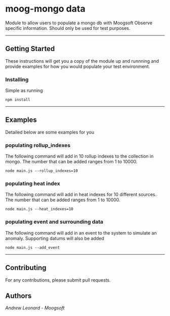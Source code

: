 # moog-mongo data
Module to allow users to populate a mongo db with Moogsoft Observe specific information. Should only be used for test purposes.

---
## Getting Started
These instructions will get you a copy of the module up and runnning and provide examples for how you would populate your test environment.

### Installing
Simple as running
```
npm install
```
---
## Examples
Detailed below are some examples for you

### populating rollup_indexes
The following command will add in 10 rollup indexes to the collection in mongo. The number that can be added ranges from 1 to 10000.

```
node main.js --rollup_indexes=10
```

### populating heat index
The following command will add in heat indexes for 10 different sources. The number that can be added ranges from 1 to 10000.

```
node main.js --heat_indexes=10
```

### populating event and surrounding data
The following command will add in an event to the system to simulate an anomaly. Supporting datums will also be added

```
node main.js --add_event
```

---
## Contributing
For any contributions, please submit pull requests.

## Authors
*Andrew Leonard* - *Moogsoft*
